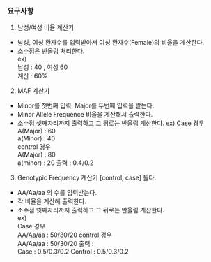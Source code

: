### 요구사항
1. 남성/여성 비율 계산기
- 남성, 여성 환자수를 입력받아서 여성 환자수(Female)의 비율을 계산한다.
- 소수점은 반올림 처리한다.   
ex)   
남성 : 40 , 여성 60   
계산 : 60%   

2. MAF 계산기
- Minor를 첫번째 입력, Major를 두번째 입력을 받는다.
- Minor Allele Frequence 비율을 계산해서 출력한다.
- 소수점 셋째자리까지 출력하고 그 뒤로는 반올림 계산한다.
ex) 
Case 경우  
A(Major) : 60  
a(Minor) : 40  
control 경우   
A(Major) : 80  
a(minor) : 20 
출력 : 0.4/0.2

3. Genotypic Frequency 계산기 [control, case] 둘다.
- AA/Aa/aa 의 수를 입력받는다.
- 각 비율을 계산해 출력한다.
- 소수점 넷째자리까지 출력하고 그 뒤로는 반올림 계산한다.  
ex)  
Case 경우  
AA/Aa/aa : 50/30/20
control 경우  
AA/Aa/aa : 50/30/20
출력 :  
Case : 0.5/0.3/0.2
Control : 0.5/0.3/0.2